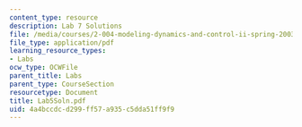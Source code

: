 ```yaml
---
content_type: resource
description: Lab 7 Solutions
file: /media/courses/2-004-modeling-dynamics-and-control-ii-spring-2003/4a4bccdcd299ff57a935c5dda51ff9f9_Lab5Soln.pdf
file_type: application/pdf
learning_resource_types:
- Labs
ocw_type: OCWFile
parent_title: Labs
parent_type: CourseSection
resourcetype: Document
title: Lab5Soln.pdf
uid: 4a4bccdc-d299-ff57-a935-c5dda51ff9f9
---
```

